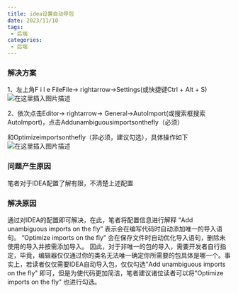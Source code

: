 ```yaml
---
title: idea设置自动导包
date: 2023/11/10
tags:
 - 后端
categories:
 - 后端
---
```




### 解决方案

1、左上角F i l e FileFile→ rightarrow→Settings(或快捷键Ctrl + Alt + S)
![在这里插入图片描述](https://img-blog.csdnimg.cn/dfa8517a96f746f192333cb1d8884494.png)

2、依次点击Editor→ rightarrow→ General→AutoImport(或搜索框搜索AutoImport)，点击Addunambiguousimportsonthefly（必须）

和Optimizeimportsonthefly（非必须，建议勾选），具体操作如下
![在这里插入图片描述](https://img-blog.csdnimg.cn/fdcaffbbee2245a7bfd32aca89f5455a.png)

### 问题产生原因

笔者对于IDEA配置了解有限，不清楚上述配置

### 解决原因

通过对IDEA的配置即可解决，在此，笔者将配置信息进行解释
“Add unambiguous imports on the fly” 表示会在编写代码时自动添加唯一的导入语句。
“Optimize imports on the fly” 会在保存文件时自动优化导入语句，删除未使用的导入并按需添加导入。
因此，对于非唯一的包的导入，需要开发者自行指定，毕竟，编辑器仅仅通过你的类名无法唯一确定你所需要的包具体是哪一个。事实上，若读者仅仅需要IDEA自动导入包，仅仅勾选"Add unambiguous imports on the fly" 即可，但是为使代码更加简洁，笔者建议诸位读者可以将"Optimize imports on the fly" 也进行勾选。